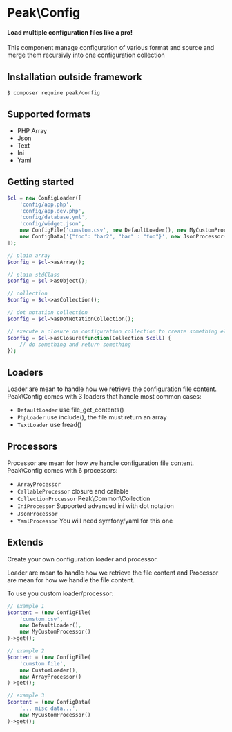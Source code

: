 # Peak\Config
#### Load multiple configuration files like a pro!
This component manage configuration of various format and source and merge them recursivly into one configuration collection 


## Installation outside framework

```
$ composer require peak/config
```

## Supported formats

 - PHP Array
 - Json
 - Text
 - Ini
 - Yaml

## Getting started

```php
$cl = new ConfigLoader([
    'config/app.php',
    'config/app.dev.php',
    'config/database.yml',
    'config/widget.json',
    new ConfigFile('cumstom.csv', new DefaultLoader(), new MyCustomProcessor()),
    new ConfigData('{"foo": "bar2", "bar" : "foo"}', new JsonProcessor()),
]);

// plain array
$config = $cl->asArray();

// plain stdClass
$config = $cl->asObject();

// collection
$config = $cl->asCollection();

// dot notation collection
$config = $cl->asDotNotationCollection();

// execute a closure on configuration collection to create something else
$config = $cl->asClosure(function(Collection $coll) {
    // do something and return something
});
```

## Loaders

Loader are mean to handle how we retrieve the configuration file content. Peak\Config comes with 3 loaders that handle most common cases:

 - ```DefaultLoader``` use file_get_contents()
 - ```PhpLoader``` use include(), the file must return an array
 - ```TextLoader``` use fread()
 
## Processors

Processor are mean for how we handle configuration file content. Peak\Config comes with 6 processors:

 - ```ArrayProcessor```
 - ```CallableProcessor``` closure and callable
 - ```CollectionProcessor``` Peak\Common\Collection
 - ```IniProcessor``` Supported advanced ini with dot notation
 - ```JsonProcessor```
 - ```YamlProcessor``` You will need symfony/yaml for this one

## Extends

Create your own configuration loader and processor.

Loader are mean to handle how we retrieve the file content and Processor are mean for how we handle the file content.

To use you custom loader/processor:

```php
// example 1
$content = (new ConfigFile(
    'cumstom.csv', 
    new DefaultLoader(), 
    new MyCustomProcessor()
)->get();

// example 2
$content = (new ConfigFile(
    'cumstom.file', 
    new CustomLoader(), 
    new ArrayProcessor()
)->get();

// example 3
$content = (new ConfigData(
    '... misc data...', 
    new MyCustomProcessor()
)->get();
```


